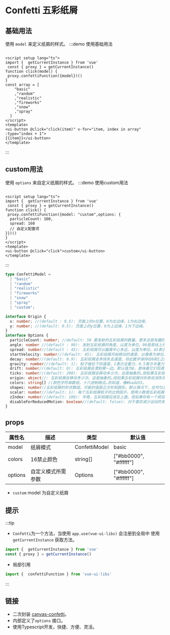 # Confetti 五彩纸屑

## 基础用法
使用 `model` 来定义纸屑的样式。
:::demo 使用基础用法
```vue

<script setup lang="ts">
import {  getCurrentInstance } from 'vue'
 const { proxy } = getCurrentInstance()
function click(model) {
 proxy.confettiFunction({model})()
}
const array = [
    "basic"
    ,"random"
    ,"realistic"
    ,"fireworks"
    ,"snow"
    ,"spray"
  ]
</script>
<template>
<ui-button @click="click(item)" v-for="item, index in array" :type="index + 1">
{{item}}</ui-button>
</template>
```
:::

## custom用法
使用 `options` 来自定义纸屑的样式。
:::demo 使用custom用法
```vue

<script setup lang="ts">
import {  getCurrentInstance } from 'vue'
 const { proxy } = getCurrentInstance()
function click() {
 proxy.confettiFunction({model: "custom",options: {
  particleCount: 100,
  spread: 160
  // 自定义配置项
}})()
}
</script>
<template>
<ui-button @click="click">custom</ui-button>
</template>
```
:::

```ts
type ConfettiModel =
  | "basic"
  | "random"
  | "realistic"
  | "fireworks"
  | "snow"
  | "spray"
  | "custom";
```
```ts
interface Origin {
  x: number; //(default : 0.5): 页面上的x位置，0为左边缘，1为右边缘。
  y: number; //(default: 0.5): 页面上的y位置，0为上边缘，1为下边缘。
}
interface Options {
  particleCount: number; //default: 50 要发射的五彩纸屑的数量。更多总是有趣的…但要冷静，这涉及到很多数学问题。
  angle: number //(default : 90): 发射五彩纸屑的角度，以度为单位。90是直线上升的。
  spread: number//(default : 45): 五彩纸屑可以偏离中心多远，以度为单位。45表示五彩纸屑将以规定的角度正负22.5度发射。
  startVelocity: number//(default: 45): 五彩纸屑开始移动的速度，以像素为单位。
  decay: number//(default: 0.9): 五彩纸屑会多快失去速度。将此数字保持在0和1之间，否则五彩纸屑将获得速度。更好的是，永远不要改变它。
  gravity: number//(default: 1): 粒子被拉下的速度。1表示全重力，0.5表示半重力，等等，但没有限制。如果你愿意，你甚至可以让粒子上升。
  drift: number//(default: 0): 五彩纸屑会漂到哪一边。默认值为0，意味着它们将直线下降。左侧使用负数，右侧使用正数。
  ticks: number//(default: 200): 五彩纸屑会移动多少次。这是抽象的…但如果五彩纸屑对你来说消失得太快，就玩玩吧。
  origin: object//: 五彩纸屑会移动多少次。这是抽象的…但如果五彩纸屑对你来说消失得太快，就玩玩吧。
  colors: string[] //颜色字符串数组，十六进制格式…你知道，像#bada55。
  shapes: number//五彩纸屑的形状数组。可能的值是正方形和圆形。默认情况下，在均匀混合中使用两种形状。您甚至可以通过提供一个值来更改混合，例如[‘圆’、‘圆’，‘正方形’]，以使用三分之二的圆和三分之一的正方形。
  scalar: number//(default: 1): 每个五彩纸屑粒子的比例因子。使用小数使五彩纸屑变小。继续，试试小小的五彩纸屑，它们很可爱！
  zIndex: number//(default: 100): 毕竟，五彩纸屑应该在上面。但如果你有一个疯狂的高页面，你可以设置得更高。
  disableForReducedMotion: boolean//(default: false): 对于喜欢减少运动的用户，完全禁用五彩纸屑。在这种情况下，五彩纸屑（）承诺将立即解决。
}
```
## props
| 属性名  | 描述               | 类型          | 默认值                 |
| ------- | ------------------ | ------------- | ---------------------- |
| model   | 纸屑模式           | ConfettiModel | basic                  |
| colors  | 16禁止颜色         | string[]      | ["#bb0000", "#ffffff"] |
| options | 自定义模式所需参数 | Options       | ["#bb0000", "#ffffff"] |

- `custom` model 为自定义纸屑

## 提示
:::tip
- `Confetti`为一个方法，当使用 `app.use(vue-ui-libs)` 会注册到全局中 使用 `getCurrentInstance` 获取方法。
```ts
import {  getCurrentInstance } from 'vue'
const { proxy } = getCurrentInstance()
```
- 局部引用
```ts
import {  confettiFunction } from 'vue-ui-libs'
```

:::
## 链接
- 二次封装 [canvas-confetti](https://github.com/catdad/canvas-confetti)。
- 内部定义了`options` 接口。
- 使用Typescript开发，快捷、方便、灵活。
